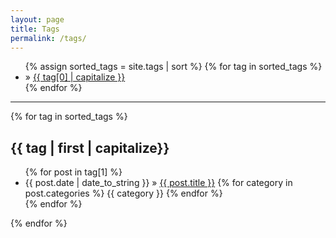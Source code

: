 ```yaml
---
layout: page
title: Tags
permalink: /tags/
---
```


<div>
  <div>
    <ul class="posts">
    {% assign sorted_tags = site.tags | sort %}
    {% for tag in sorted_tags %}
        <li>
            &raquo; <a href="#{{ tag[0] | slugify }}" >{{ tag[0] | capitalize }}</a>
        </li>
    {% endfor %}
    </ul>
  </div>
  <hr/>
  <div>
    {% for tag in sorted_tags %}
    <h2 id="{{ tag[0] | slugify }}">{{ tag | first | capitalize}}</h2>
    <ul class="posts">
        {% for post in tag[1] %}
        <li>
            <span>{{ post.date | date_to_string }}</span> &raquo;
            <a href="{{ post.url }}">{{ post.title }}</a>
            {% for category in post.categories %}
                <span class="category">{{ category }}</span>
            {% endfor %}
        </li>
        {% endfor %}
    </ul>
  {% endfor %}
  </div>
</div>

